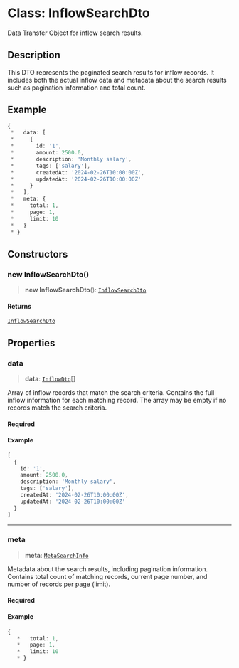 # Class: InflowSearchDto

Data Transfer Object for inflow search results.

## Description

This DTO represents the paginated search results for inflow records.
It includes both the actual inflow data and metadata about the search results
such as pagination information and total count.

## Example

```ts
{
 *   data: [
 *     {
 *       id: '1',
 *       amount: 2500.0,
 *       description: 'Monthly salary',
 *       tags: ['salary'],
 *       createdAt: '2024-02-26T10:00:00Z',
 *       updatedAt: '2024-02-26T10:00:00Z'
 *     }
 *   ],
 *   meta: {
 *     total: 1,
 *     page: 1,
 *     limit: 10
 *   }
 * }
```

## Constructors

### new InflowSearchDto()

> **new InflowSearchDto**(): [`InflowSearchDto`](InflowSearchDto.md)

#### Returns

[`InflowSearchDto`](InflowSearchDto.md)

## Properties

### data

> **data**: [`InflowDto`](../../inflow.dto/classes/InflowDto.md)[]

Array of inflow records that match the search criteria.
Contains the full inflow information for each matching record.
The array may be empty if no records match the search criteria.

#### Required

#### Example

```ts
[
  {
    id: '1',
    amount: 2500.0,
    description: 'Monthly salary',
    tags: ['salary'],
    createdAt: '2024-02-26T10:00:00Z',
    updatedAt: '2024-02-26T10:00:00Z'
  }
]
```

***

### meta

> **meta**: [`MetaSearchInfo`](../../../../common/dto/meta-search-info.dto/classes/MetaSearchInfo.md)

Metadata about the search results, including pagination information.
Contains total count of matching records, current page number,
and number of records per page (limit).

#### Required

#### Example

```ts
{
   *   total: 1,
   *   page: 1,
   *   limit: 10
   * }
```

